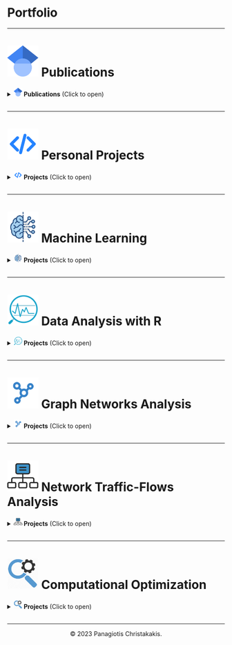 # Portfolio
---

# <img src="https://raw.githubusercontent.com/christakakis/christakakis.github.io/refs/heads/master/images/Google_Scholar_logo.svg.png" alt="Publications" width=72 height=72> Publications

<details markdown=1><summary markdown="span"><img src="https://raw.githubusercontent.com/christakakis/christakakis.github.io/refs/heads/master/images/Google_Scholar_logo.svg.png" alt=" Projects" width=20 height=20><strong> Publications</strong> (Click to open)</summary>

<br/>

### AI-Driven Insect Detection, Real-Time Monitoring, and Population Forecasting in Greenhouses

[![View Publication](https://img.shields.io/badge/Google_Scholar-4285F4?style=for-the-badge&logo=google-scholar&logoColor=white)](https://doi.org/10.3390/agriengineering7020029)

**Authors: D Kapetas, P Christakakis, S Faliagka, N Katsoulas, EM Pechlivani**

**Journal: AgriEngineering - MDPI**

---
### Comparative Evaluation of AI-Based Multi-Spectral Imaging and PCR-Based Assays for Early Detection of Botrytis cinerea Infection on Pepper Plants

[![View Publication](https://img.shields.io/badge/Google_Scholar-4285F4?style=for-the-badge&logo=google-scholar&logoColor=white)](https://doi.org/10.3390/agriculture15020164)

**Authors: D Kapetas, E Kalogeropoulou, P Christakakis, C Klaridopoulos, EM Pechlivani**

**Journal: Agriculture - MDPI**

---
### Vision Transformers in Optimization of AI-Based Early Detection of Botrytis cinerea

[![View Publication](https://img.shields.io/badge/Google_Scholar-4285F4?style=for-the-badge&logo=google-scholar&logoColor=white)](https://doi.org/10.3390/ai5030063)

**Authors: P Christakakis, N Giakoumoglou, D Kapetas, D Tzovaras, EM Pechlivani**

**Journal: AI - MDPI**

---
### Smartphone-Based Citizen Science Tool for Plant Disease and Insect Pest Detection Using Artificial Intelligence

[![View Publication](https://img.shields.io/badge/Google_Scholar-4285F4?style=for-the-badge&logo=google-scholar&logoColor=white)](https://doi.org/10.3390/technologies12070101)

**Authors: P Christakakis, G Papadopoulou, G Mikos, N Kalogiannidis, D Ioannidis, D Tzovaras, EM Pechlivani**

**Journal: Technologies - MDPI**

---
### Early detection of Botrytis cinerea symptoms using deep learning multi-spectral image segmentation

[![View Publication](https://img.shields.io/badge/Google_Scholar-4285F4?style=for-the-badge&logo=google-scholar&logoColor=white)](https://doi.org/10.1016/j.atech.2024.100481)

**Authors: N Giakoumoglou, E Kalogeropoulou, C Klaridopoulos, EM Pechlivani, P Christakakis, E Markellou, N Frangakis, D Tzovaras**

**Journal: Smart Agricultural Technology - Elsevier**

---
### Multi-spectral image Transformer descriptor classification combined with Molecular Tools for early detection of tomato grey mould

[![View Publication](https://img.shields.io/badge/Google_Scholar-4285F4?style=for-the-badge&logo=google-scholar&logoColor=white)](https://doi.org/10.1016/j.atech.2024.100580)

**Authors: D Kapetas, E Kalogeropoulou, P Christakakis, C Klaridopoulos, EM Pechlivani**

**Journal: Smart Agricultural Technology - Elsevier**

---
### A Citizen Science Tool Based on an Energy Autonomous Embedded System with Environmental Sensors and Hyperspectral Imaging

[![View Publication](https://img.shields.io/badge/Google_Scholar-4285F4?style=for-the-badge&logo=google-scholar&logoColor=white)](https://doi.org/10.3390/jlpea14020019)

**Authors: CS Kouzinopoulos, EM Pechlivani, N Giakoumoglou, A Papaioannou, S Pemas, P Christakakis, D Ioannidis, D Tzovaras**

**Journal: Journal of Low Power Electronics and Applications - MDPI**

</details>
<br/>

---

# <img src="https://raw.githubusercontent.com/christakakis/christakakis.github.io/master/images/PersonalProject_png.png" alt="Personal Projects" width=72 height=72> Personal Projects

<details markdown=1><summary markdown="span"><img src="https://raw.githubusercontent.com/christakakis/christakakis.github.io/master/images/PersonalProject_png.png" alt=" Projects" width=20 height=20><strong> Projects</strong> (Click to open)</summary>

<br/>

### SmokersCollabFilter 🚬: Smoking Recommendations with Item-Item CF. 
### [still-in-progress💻🟢]

[![View on GitHub](https://img.shields.io/badge/GitHub-View_on_GitHub-blue?logo=GitHub)](https://github.com/christakakis/SmokersCollabFilter)

**Smoking Recommendations with Item-Item CF:** This is personal project of a collaborative filtering-based recommendation system focused on analyzing smoking habits and providing personalized recommendations.

## **What is a Collaborative filtering (CF) Recommendation System** ❓

#### A Recommendation System is an algorithm that uses large amounts of data to suggest additional products to consumers, providing recommendations that are relevant to other users similar to them. The final results can be based on various criteria, such as previous purchases by other consumers, demographic information, etc.

#### Such recommendation systems are used by companies like Amazon and Netflix to make appropriate recommendations to their users, with the help of artificial intelligence since we are talking about a fairly large amount of data.

## **The Idea** 💡

#### This idea came from our family business that I assisted in during my school and undergraduate years. For many years, my parents ran a kiosk in Thessaloniki. During my studies in the Department of Applied Informatics, I took the course " Knowledge Discovery from Databases" in which we learned about item-item collaborative filtering techniques.

#### As a non-smoker, I found it interesting that often several of our clients would change cigarette or tobacco brands. Therefore, I thought about starting to collect data from specific customers on what cigarettes-tobaccos they have tried and how they would rate them in order to create such a system in the future.

## **Data Collection** 📋 📲

### Currently, I am implementing the Recommendation System I am trying to enrich the pre-existing data by using a questionnaire via Google Forms which is available [here](https://forms.gle/mxZ2vkbJ2C2VeuHB8).

#### While we still ran the family business the collection of the necessary data was done with a simple questionnaire (in Greek) like the one below:

<img src="https://raw.githubusercontent.com/christakakis/SmokersCollabFilter/main/docs/questionnaire_english.png"/>

## **Additional Details** 📌

#### The system leverages item-item collaborative filtering techniques to identify similarities between users based on their smoking history, ratings and preferences. By analyzing past smoking behaviors and user responses from questionnaires, the system generates recommendations for alternative smoking products. This project aims to offer insights into smoking patterns and assist users in making informed decisions towards new rated smoking products.

### The final format of the table created from the answers of the questionnaires should look like this: 
	
|                  | User_1 | User_2 | User.. | User_N |
|:----------------:|:------:|:------:|:------:|:------:|
| Tobacco Brand_1  |    4   |        |   ...  |        |
| Tobacco Brand_2  |        |    1   |   ...  |        |
| Tobacco Brand_3  |    3   |    5   |   ...  |    4   |
| Tobacco Brand_.. |   ...  |   ...  |   ...  |   ...  |
| Tobacco Brand_M  |    2   |        |   ...  |    2   |

### **NOTE** 🚭

##### **Please do not embrace smoking, it is harmful to your health.** This project focuses on analyzing smoking habits and providing recommendations, but it is important to note that the intention is not to promote smoking or encourage its use. Smoking poses significant health risks and can have detrimental effects on individuals and society. The aim of this project is to provide insights and support to individuals who may be seeking information related to smoking habits or alternatives. Prioritize your health and make informed decisions.

</details>
<br/>

---

# <img src="https://raw.githubusercontent.com/christakakis/christakakis.github.io/master/images/MachineLearning_png.png" alt="Machine Learning" width=72 height=72> Machine Learning

<details markdown=1><summary markdown="span"><img src="https://raw.githubusercontent.com/christakakis/christakakis.github.io/master/images/MachineLearning_png.png" alt=" Projects" width=20 height=20><strong> Projects</strong> (Click to open)</summary>

<br/>

### Classification (Computer Vision - BoVW)

[![View on GitHub](https://img.shields.io/badge/GitHub-View_on_GitHub-blue?logo=GitHub)](https://github.com/christakakis/machine_learning/tree/main/(2)%20Classification%20(Computer%20Vision%20-%20BoVW))

**Classification using Computer Vision:** Implemenation of Bag of Visual Words (BoVW) technique for an image dataset (Mammals Classication).

<img src="images/Classification-ComputerVision-BoVW-Elephant(1).jpg?raw=true"/>
<img src="images/Classification-ComputerVision-BoVW-Elephant(2).jpg?raw=true"/>

---
### Chatbot

[![View on GitHub](https://img.shields.io/badge/GitHub-View_on_GitHub-blue?logo=GitHub)](https://github.com/christakakis/chatbot)

**Building a simple chat-bot using Microsoft's MetaLWOz dataset** 
#### Briefly, my implementation took into account:

  • **(1) Data pre-processing.** Prepare the training data (pairs of sentences from the provided data set).
  
  • **(2) Neural Network Structure.** Choosing an appropriate neural network structure that can model the problem.
  
  • **(3) Loss Function.** Selecting an appropriate loss function.
  
  • **(4) Training.** Training of the model on sentence pairs ([input, output]).
  
  • **(5) Testing - Inference.** A txt as well as a gif are provided with some test conversations with the chatbot.

<center><img src="images/ChatBot.jpg?raw=true"/></center>
<center><img src="images/test_conv.gif?raw=true"/></center>

---
### Unsupervised Learning (Clustering)

[![View on GitHub](https://img.shields.io/badge/GitHub-View_on_GitHub-blue?logo=GitHub)](https://github.com/christakakis/machine_learning/tree/main/(4)%20Unsupervised%20Learning%20(Clustering))

**Unsupervised learning in Image Clustering:** Develop and combine deep learning models / clustering techniques on Fashion-MNIST dataset.

<center><img src="images/UnsupervisedLearning-Clustering .jpg?raw=true"/></center>

---
### Classification (Supervised Learning)

[![View on GitHub](https://img.shields.io/badge/GitHub-View_on_GitHub-blue?logo=GitHub)](https://github.com/christakakis/machine_learning/tree/main/(1)%20Classification%20(Supervised%20Learning))

**Simple Classification:** Comparing different models on numerical data of financial indicators for businesses in order to classify them as bankrupt or not.

<center><img src="images/Classification-Supervised Learning(1).jpg?raw=true"/></center>
<center><img src="images/Classification-Supervised Learning(2).jpg?raw=true"/></center>

---
### NLTK Library – Sentence Generator & Classify Reviews

[![View on GitHub](https://img.shields.io/badge/GitHub-View_on_GitHub-blue?logo=GitHub)](https://github.com/christakakis/machine_learning/tree/main/(5)%20NLTK%20Library%20%E2%80%93%20Sentence%20Generator%20%26%20Classify%20Reviews)

**NLP:** Sentence creation from bigrams and trigrams generated by Project Gutenberg books. Classifier training to find positive and negative movie reviews.

---
### CNN Architecture

[![View on GitHub](https://img.shields.io/badge/GitHub-View_on_GitHub-blue?logo=GitHub)](https://github.com/christakakis/machine_learning/tree/main/(3)%20CNN%20Architecture)

**CNNs:** Comparing and seeking the best result of various convolutional neural network architectures for CIFAR-10 dataset, while trying different loss functions.

</details>
<br/>

---

# <img src="https://raw.githubusercontent.com/christakakis/christakakis.github.io/master/images/R_png.png" alt="Data Analysis with R" width=72 height=72> Data Analysis with R

<details markdown=1><summary markdown="span"><img src="https://raw.githubusercontent.com/christakakis/christakakis.github.io/master/images/R_png.png" alt=" Projects" width=20 height=20><strong> Projects</strong> (Click to open)</summary>

<br/>

### Simple R functions - Dataset tidyr::who

[![View on GitHub](https://img.shields.io/badge/GitHub-View_on_GitHub-blue?logo=GitHub)](https://github.com/christakakis/r_data_analysis/tree/main/(1)%20Simple%20R%20functions)

**R in simple use cases:** Using the simplest R functions to transform the dataset into tidy format.

---
### Simple R plots with ggplot2 - Datasets queen & mcdonalds

[![View on GitHub](https://img.shields.io/badge/GitHub-View_on_GitHub-blue?logo=GitHub)](https://github.com/christakakis/r_data_analysis/tree/main/(2)%20Simple%20R%20plots%20with%20ggplot2)

**R in simple use cases combined with ggplot2:** Plotting the simplest possible R plots. Dataset queen.csv contains characteristics for each song of the Queen albums as derived from Spotify. Mcdonalds.csv contains the price of Big-Mac in local currency for various countries and years. In general, this R Markdown contains Faceted ScatterPlots, BoxPlots, Histograms and BarPlots.

<center><img src="images/R2(a).jpg?raw=true"/></center>
<center><img src="images/R2(b).jpg?raw=true"/></center>

---
### Rules, Correcting, Imputing with R - Dataset dirty_iris

[![View on GitHub](https://img.shields.io/badge/GitHub-View_on_GitHub-blue?logo=GitHub)](https://github.com/christakakis/r_data_analysis/tree/main/(3)%20Rules%2C%20Correcting%2C%20Imputing%20with%20R)

**Editrules, Correction and Imputing missing values with R:** With the use of deducorrect, editrules and VIM the dataset is transofrmed into tidy. In general, this R Markdown contains numerical and caterogical rules, violations, hotdeck imputation and lastly some plots.

---
### Visualization of the Olympic Games with R - Dataset results

[![View on GitHub](https://img.shields.io/badge/GitHub-View_on_GitHub-blue?logo=GitHub)](https://github.com/christakakis/r_data_analysis/tree/main/(4)%20Visualization%20of%20the%20Olympic%20Games%20with%20R)

**Olympic Games with R:** Dataset results.csv contains results of the track and field events of all the Olympic Games events until 2016. In general, this R Markdown contains the preprocessing steps as well as univariate and multivariate analysis, time series analysis techniques and interesting graphs for this dataset.

<center><img src="images/R4(a).jpg?raw=true"/></center>
<center><img src="images/R4(b).jpg?raw=true"/></center>

---
### Interactive Maps with use of cshapes, leaflet and tmap (Dashboard Included) - Dataset world from cshapes

[![View on GitHub](https://img.shields.io/badge/GitHub-View_on_GitHub-blue?logo=GitHub)](https://github.com/christakakis/r_data_analysis/tree/main/(5)%20Interactive%20Maps%20with%20use%20of%20cshapes%2C%20leaflet%20and%20tmap%20(Dashboard%20Included))

**Using interactive maps with R:** Manage and visualize geographic data with world datset from cshapes. This folder contains both R Markdown and Shiny Dashboard. Distance thresholds, buffer from capitals, distance from country's centroid are included.

---
### Graph plots and shortest paths (Dashboard Included) - Dataset world from cshapes

[![View on GitHub](https://img.shields.io/badge/GitHub-View_on_GitHub-blue?logo=GitHub)](https://github.com/christakakis/r_data_analysis/tree/main/(6)%20Graph%20plots%20and%20shortest%20paths%20(Dashboard%20Included))

**Network Data with R:** Manage and visualize network data again with world datset from cshapes. This folder contains also both R Markdown and Shiny Dashboard. Directed graph of capitals and their distances, shortest path between capitals considering weight distance or total number of nodes are included.

<center><img src="images/R6.jpg?raw=true"/></center>

---
### Interesting interactive visualizations (Dashboard Included) - Dataset album
#### The Dashboard is available for preview on my account on [ShinyApps](https://christakakis.shinyapps.io/Dashboard-Albums/).

[![View on GitHub](https://img.shields.io/badge/GitHub-View_on_GitHub-blue?logo=GitHub)](https://github.com/christakakis/r_data_analysis/tree/main/(7)%20Interesting%20interactive%20visualizations%20(Dashboard%20Included))

**Music Albums Interactive Visualizations:** Managing data about music albums, their genres, titles, year and artists.

<center><img src="images/R7.jpg?raw=true"/></center>

---
### Visualizations of NYPD shooting incidents (Dashboard Included) - Various Datasets

[![View on GitHub](https://img.shields.io/badge/GitHub-View_on_GitHub-blue?logo=GitHub)](https://github.com/christakakis/r_data_analysis/tree/main/(8)%20Visualizations%20of%20NYPD%20shooting%20incidents%20(Dashboard%20Included))

**NYPD shooting incidents:** Managing data about NYC shootings and trying to plot something interesting.

<center><img src="images/R8(a).jpg?raw=true"/></center>
<center><img src="images/R8(b).jpg?raw=true"/></center>

</details>
<br/>

---

# <img src="https://raw.githubusercontent.com/christakakis/christakakis.github.io/master/images/GraphNetworks_png.png" alt="Graph Networks Analysis" width=72 height=72> Graph Networks Analysis

<details markdown=1><summary markdown="span"><img src="https://raw.githubusercontent.com/christakakis/christakakis.github.io/master/images/GraphNetworks_png.png" alt=" Projects" width=20 height=20><strong> Projects</strong> (Click to open)</summary>

<br/>

### Production and Network Measurements

[![View on GitHub](https://img.shields.io/badge/GitHub-View_on_GitHub-blue?logo=GitHub)](https://github.com/christakakis/graph_network_analysis/tree/main/productionAndNetworkMeasurements)

**Production and Network Measurements:** Studying and analyzing social networks. Comparison of the properties of the networks, commenting on the results and the parameter choices for the synthetic networks, and also the reasoning that was used to arrive at them. Finaly, plots are added and commented.

<img src="https://raw.githubusercontent.com/christakakis/graph_network_analysis/main/productionAndNetworkMeasurements/Plots/05.%20Barabasi-Albert%20Undirected/03.%20Log%20Binning%20Degree%20Distribution.png"/>
<img src="https://raw.githubusercontent.com/christakakis/graph_network_analysis/main/productionAndNetworkMeasurements/Plots/03.%20Erd%C5%91s-Renyi/01.%20Linear%20Scale.png"/>

---

### Community Detection Techniques

[![View on GitHub](https://img.shields.io/badge/GitHub-View_on_GitHub-blue?logo=GitHub)](https://github.com/christakakis/graph_network_analysis/tree/main/communityDetectionTechniques)

**Detect communities with different techniques:** Working with [polblogs](http://networkdata.ics.uci.edu/data/polblogs/) network, a directed graph from hyperlinks between blogs on US politics recorded in 2005 by Adamic and Glance, a comparison of the performance of different community detection techniques-algorithms is held, with respect to the ground-truth communities given.

<img src="https://raw.githubusercontent.com/christakakis/graph_network_analysis/main/communityDetectionTechniques/Plots/01.%20Ground%20Truth%20Communities.png"/>
<img src="https://raw.githubusercontent.com/christakakis/graph_network_analysis/main/communityDetectionTechniques/Plots/03.%20Maximization%20Modularity%20Communities.png"/>
<img src="https://raw.githubusercontent.com/christakakis/graph_network_analysis/main/communityDetectionTechniques/Plots/08.%20Metrics%20for%20Community%20Detection%20Methods%20(2).jpg"/>

---

### Production and Evaluation of Node Embeddings

[![View on GitHub](https://img.shields.io/badge/GitHub-View_on_GitHub-blue?logo=GitHub)](https://github.com/christakakis/graph_network_analysis/tree/main/node2VecClusteringLinkPrediction)

**Production and evaluation of Node Embeddings:** Working with [polbooks](http://networkdata.ics.uci.edu/data/polbooks/) network, a directed graph from Books about US Politics Dataset, we produce node embeddings using Node2Vec and then evaluate their performance using them for Link Prediction and K-Means Clustering, with respect to the ground-truth communities given.

<img src="https://raw.githubusercontent.com/christakakis/graph_network_analysis/main/node2VecClusteringLinkPrediction/Plots/02.%20Link_Prediction_Metrics(2).png"/>
<img src="https://raw.githubusercontent.com/christakakis/graph_network_analysis/main/node2VecClusteringLinkPrediction/Plots/06.%20Node2Vec(2).png"/>

---

### Cypher Neo4j Queries

[![View on GitHub](https://img.shields.io/badge/GitHub-View_on_GitHub-blue?logo=GitHub)](https://github.com/christakakis/cypher_neo4j_queries)

**Data Insertion and Retrieval Queries using Neo4j:** Data from an online lending library that records information about the books it has, its users-readers and the borrowing of books by users. The library provides search services for books to users as well as recommendations of books they may find interesting. At the same time, users are able to rate books and lists of the most popular and highest rated books can be provided to users. The online library uses a relational database to store and manage relevant information.

</details>
<br/>

---

# <img src="https://raw.githubusercontent.com/christakakis/christakakis.github.io/master/images/NetworkFlows_png.png" alt="Network Traffic-Flows Analysis" width=72 height=72> Network Traffic-Flows Analysis

<details markdown=1><summary markdown="span"><img src="https://raw.githubusercontent.com/christakakis/christakakis.github.io/master/images/NetworkFlows_png.png" alt=" Projects" width=20 height=20><strong> Projects</strong> (Click to open)</summary>

<br/>

### Network Traffic Analysis in Data Centres

[![View on GitHub](https://img.shields.io/badge/GitHub-View_on_GitHub-blue?logo=GitHub)](https://github.com/christakakis/trace_pcap_analysis)

**Network Traffic Analysis from PCAP file:** Analyzing network traffic in data centers based on trace from PCAP file and extraction of traffic characteristics in the form of distributions. The extracted results are plotted in the form of distributions (e.g. CDF). For the implementation DPTK library is used.

<img src="https://raw.githubusercontent.com/christakakis/trace_pcap_analysis/main/Plots/4.png"/>
<img src="https://raw.githubusercontent.com/christakakis/trace_pcap_analysis/main/Plots/2.png"/>

---

### Flow Migration Technique using OpenFlow

[![View on GitHub](https://img.shields.io/badge/GitHub-View_on_GitHub-blue?logo=GitHub)](https://github.com/christakakis/open-flow_migration/)

**Flow Migration Technique:** Implementation of a flow migration technique for transferring a network flow to another path of a network topology, while assessing any communication complications, such as increase in delay, packet loss and packet reordering. The flow transfers are done using OpenFlow and D-ITG.

<img src="https://raw.githubusercontent.com/christakakis/open-flow_migration/main/01.%20Plots/Jitter_Routing1.jpg"/>
<img src="https://raw.githubusercontent.com/christakakis/open-flow_migration/main/01.%20Plots/PacketReorderings.jpg"/>

</details>
<br/>

---

# <img src="https://raw.githubusercontent.com/christakakis/christakakis.github.io/master/images/Optimization_png.png" alt="Computational Optimization" width=72 height=72> Computational Optimization

<details markdown=1><summary markdown="span"><img src="https://raw.githubusercontent.com/christakakis/christakakis.github.io/master/images/Optimization_png.png" alt=" Projects" width=20 height=20><strong> Projects</strong> (Click to open)</summary>

<br/>

### Compressed Sparse Row

[![View on GitHub](https://img.shields.io/badge/GitHub-View_on_GitHub-blue?logo=GitHub)](https://github.com/christakakis/computational_optimization/tree/main/(1)%20Compressed%20Sparse%20Row%20(CSR))

**CSR:** Representation of a matrix A by three (one-dimensional) arrays, that respectively contain nonzero values, the extents of rows, and column indices.

---
### Compressed Sparse Column

[![View on GitHub](https://img.shields.io/badge/GitHub-View_on_GitHub-blue?logo=GitHub)](https://github.com/christakakis/computational_optimization/tree/main/(2)%20Compressed%20Sparse%20Column%20(CSC))

**CSC:** Representation of a matrix A by three (one-dimensional) arrays, that respectively contain nonzero values, the extents of columns, and row indices.

---
### Equilibration (Scaling Technique)

[![View on GitHub](https://img.shields.io/badge/GitHub-View_on_GitHub-blue?logo=GitHub)](https://github.com/christakakis/computational_optimization/tree/main/(3)%20Eliminate%20k-ton%20Equality%20Constraints)

**Equilibration:** Rows and columns of a matrix A are multiplied by positive scalars and these operations lead to non-zero numerical values of similar magnitude.

---
### Arithmetic Mean (Scaling Technique)

[![View on GitHub](https://img.shields.io/badge/GitHub-View_on_GitHub-blue?logo=GitHub)](https://github.com/christakakis/computational_optimization/tree/main/(9)%20Arithmetic%20Mean)

**Arithmetic Mean:** This method aims to decrease the variance between the nonzero elements in the coefficient matrix A. Each row is divided by the arithmetic mean of the absolute value of the elements in that row and each column is divided by the arithmetic mean of the absolute value of the elements in that column.

---
### Eliminate k-ton Equality Constraints (Presolve Method)

[![View on GitHub](https://img.shields.io/badge/GitHub-View_on_GitHub-blue?logo=GitHub)](https://github.com/christakakis/computational_optimization/tree/main/(4)%20Equilibration%20Technique)

**k-ton:** Identifying and eliminating singleton, doubleton, tripleton, and more general k-ton equality constraints in order to reduce the size of the problem and discover whether a LP is unbounded or infeasible.

---
### Exterior Point Simplex-type Algorithm

[![View on GitHub](https://img.shields.io/badge/GitHub-View_on_GitHub-blue?logo=GitHub)](https://github.com/christakakis/computational_optimization/tree/main/(5)%20Exterior%20Point%20Siplex-type%20Algorithm)

**Exterior Point Algorithm:** An implementation of Exterior Point Algorithm.

---
### Parser for various TSP and more type of problems

[![View on GitHub](https://img.shields.io/badge/GitHub-View_on_GitHub-blue?logo=GitHub)](https://github.com/christakakis/computational_optimization/tree/main/(6)%20Parser%20for%20TSP%20and%20more%20type%20of%20problems)

**TSP Parser:** With the help of tsplib95 a complete parser was made to read instances of type TSP, HCP, ATSP, SOP, CVRP. Also it supports Edge_Weight_Types of EXPLICIT, EUC_2D, EUC_3D, XRAY1, XRAY2, GEO, ATT, UPPER_ROW, LOWER_ROW and many more. Main goal of this parser is to return important information about a selected problem in order to apply heuristics and metaheuristics later. It is important to mention that this work was part of a group project and my part was about Hamiltonian Cycle Problems (HCP). Contributors are mentioned inside the files.

---
### TSP solver - Heuristic algorithm for optimal tour

[![View on GitHub](https://img.shields.io/badge/GitHub-View_on_GitHub-blue?logo=GitHub)](https://github.com/christakakis/computational_optimization/tree/main/(7)%20TSP%20solver%20-%20Heuristic%20algorithm%20for%20finding%20optimal%20tour)

**TSP solver:** With the help of elkai library and TSP parser from [TSP Parser]((https://github.com/christakakis/computational_optimization/tree/main/(6)%20Parser%20for%20TSP%20and%20more%20type%20of%20problems)), Lin-Kernighan-Helsgaun heuristic algorithm is applied to HCP, TSP, ATSP, SOP files to find optimal tour and plot them.

---
### CVRP solver - Finding routes and their weights

[![View on GitHub](https://img.shields.io/badge/GitHub-View_on_GitHub-blue?logo=GitHub)](https://github.com/christakakis/computational_optimization/tree/main/(8)%20CVRP%20solver%20-%20Finding%20routes%20and%20their%20weights)

**CVRP solver:** With the help of VRPy python framework and TSP parser from code (6), best routes for CVRP files are found, as well as their weights.

</details>
<br/>


---
<center>© 2023 Panagiotis Christakakis.</center>
